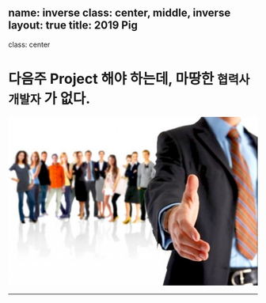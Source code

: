 name: inverse
class: center, middle, inverse
layout: true
title: 2019 Pig
---

class: center

# **다음주 Project 해야 하는데, 마땅한 `협력사` `개발자` 가 없다.**
![ ](/main.jpg)

---

